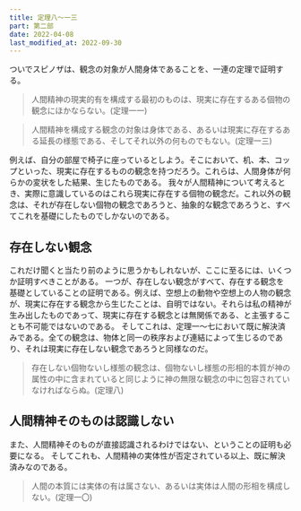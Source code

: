 ```yaml
---
title: 定理八～一三
part: 第二部
date: 2022-04-08
last_modified_at: 2022-09-30
---
```


ついでスピノザは、観念の対象が人間身体であることを、一連の定理で証明する。

>人間精神の現実的有を構成する最初のものは、現実に存在するある個物の観念にほかならない。(定理一一)

>人間精神を構成する観念の対象は身体である、あるいは現実に存在するある延長の様態である、そしてそれ以外の何ものでもない。(定理一三)

例えば、自分の部屋で椅子に座っているとしよう。そこにおいて、机、本、コップといった、現実に存在するものの観念を持つだろう。これらは、人間身体が何らかの変状をした結果、生じたものである。
我々が人間精神について考えるとき、実際に意識しているのはこれら現実に存在する個物の観念だ。これ以外の観念は、それが存在しない個物の観念であろうと、抽象的な観念であろうと、すべてこれを基礎にしたものでしかないのである。

## 存在しない観念

これだけ聞くと当たり前のように思うかもしれないが、ここに至るには、いくつか証明すべきことがある。
一つが、存在しない観念がすべて、存在する観念を基礎としていることの証明である。例えば、空想上の動物や空想上の人物の観念が、現実に存在する観念から生じたことは、自明ではない。それらは私の精神が生み出したものであって、現実に存在する観念とは無関係である、と主張することも不可能ではないのである。
そしてこれは、定理一～七において既に解決済みである。全ての観念は、物体と同一の秩序および連結によって生じるのであり、それは現実に存在しない観念であろうと同様なのだ。

>存在しない個物ないし様態の観念は、個物ないし様態の形相的本質が神の属性の中に含まれていると同じように神の無限な観念の中に包容されていなければならぬ。(定理八)

## 人間精神そのものは認識しない

また、人間精神そのものが直接認識されるわけではない、ということの証明も必要になる。
そしてこれも、人間精神の実体性が否定されている以上、既に解決済みなのである。

>人間の本質には実体の有は属さない、あるいは実体は人間の形相を構成しない。(定理一〇)
